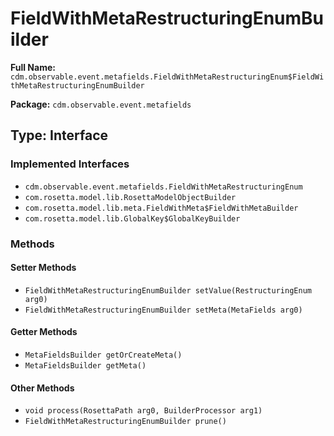 # FieldWithMetaRestructuringEnumBuilder

**Full Name:** `cdm.observable.event.metafields.FieldWithMetaRestructuringEnum$FieldWithMetaRestructuringEnumBuilder`

**Package:** `cdm.observable.event.metafields`

## Type: Interface

### Implemented Interfaces

- `cdm.observable.event.metafields.FieldWithMetaRestructuringEnum`
- `com.rosetta.model.lib.RosettaModelObjectBuilder`
- `com.rosetta.model.lib.meta.FieldWithMeta$FieldWithMetaBuilder`
- `com.rosetta.model.lib.GlobalKey$GlobalKeyBuilder`

### Methods

#### Setter Methods

- `FieldWithMetaRestructuringEnumBuilder setValue(RestructuringEnum arg0)`
- `FieldWithMetaRestructuringEnumBuilder setMeta(MetaFields arg0)`

#### Getter Methods

- `MetaFieldsBuilder getOrCreateMeta()`
- `MetaFieldsBuilder getMeta()`

#### Other Methods

- `void process(RosettaPath arg0, BuilderProcessor arg1)`
- `FieldWithMetaRestructuringEnumBuilder prune()`

